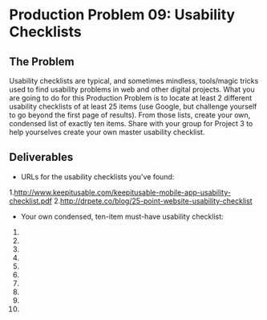 # Production Problem 09: Usability Checklists

## The Problem

Usability checklists are typical, and sometimes mindless, tools/magic tricks used to find usability problems in web and other digital projects. What you are going to do for this Production Problem is to locate at least 2 different usability checklists of at least 25 items (use Google, but challenge yourself to go beyond the first page of results). From those lists, create your own, condensed list of exactly ten items. Share with your group for Project 3 to help yourselves create your own master usability checklist.

## Deliverables

* URLs for the usability checklists you've found:

1.http://www.keepitusable.com/keepitusable-mobile-app-usability-checklist.pdf
2.http://drpete.co/blog/25-point-website-usability-checklist

* Your own condensed, ten-item must-have usability checklist:

1.
2.
3.
4.
5.
6.
7.
8.
9.
10.
